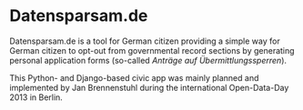 Datensparsam.de
============

Datensparsam.de is a tool for German citizen providing a simple way for German citizen 
to opt-out from governmental record sections by generating personal application forms 
(so-called *Anträge auf Übermittlungssperren*).

This Python- and Django-based civic app was mainly planned and implemented by Jan Brennenstuhl 
during the international Open-Data-Day 2013 in Berlin.
